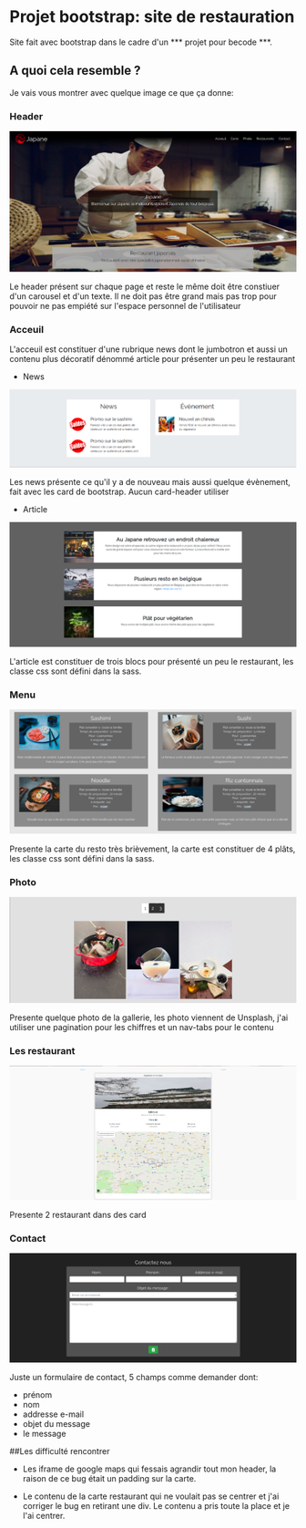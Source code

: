 # Projet bootstrap: site de restauration

Site fait avec bootstrap dans le cadre d'un *** projet pour becode ***.

## A quoi cela resemble ?

Je vais vous montrer avec quelque image ce que ça donne:

### Header

![Le header](assets/image/gitPhoto/header.png)

Le header présent sur chaque page et reste le même doit être constiuer d'un carousel et d'un texte.
Il ne doit pas être grand mais pas trop pour pouvoir ne pas empiété sur l'espace personnel de l'utilisateur 

### Acceuil

L'acceuil est constituer d'une rubrique news dont le jumbotron et aussi un contenu plus décoratif dénommé article pour présenter un peu le restaurant

- News

![News](assets/image/gitPhoto/news.png)

Les news présente ce qu'il y a de nouveau mais aussi quelque évènement, fait avec les card de bootstrap. Aucun card-header utiliser

- Article

![L'article](assets/image/gitPhoto/article.png)

L'article est constituer de trois blocs pour présenté un peu le restaurant, les classe css sont défini dans la sass. 

### Menu

![Menu](assets/image/gitPhoto/menu.png)

Presente la carte du resto très brièvement, la carte est constituer de 4 plâts, les classe css sont défini dans la sass.

### Photo

![Photo](assets/image/gitPhoto/Photo.png)

Presente quelque photo de la gallerie, les photo viennent de Unsplash, j'ai utiliser une pagination pour les chiffres et un nav-tabs pour le contenu

### Les restaurant

![Resto](assets/image/gitPhoto/resto.png)

Presente 2 restaurant dans des card

### Contact

![Contact](assets/image/gitPhoto/contact.png)

Juste un formulaire de contact, 5 champs comme demander dont:

- prénom
- nom
- addresse e-mail
- objet du message
- le message

##Les difficulté rencontrer

- Les iframe de google maps qui fessais agrandir tout mon header, la raison de ce bug était un padding sur la carte.

- Le contenu de la carte restaurant qui ne voulait pas se centrer et j'ai corriger le bug en retirant une div. Le contenu a pris toute la place et je l'ai centrer.